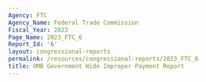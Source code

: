 ```yaml
---
Agency: FTC
Agency_Name: Federal Trade Commission
Fiscal_Year: 2023
Page_Name: 2023_FTC_6
Report_Id: '6'
layout: congressional-reports
permalink: /resources/congressional-reports/2023_FTC_6
title: OMB Government Wide Improper Payment Report
---
```

